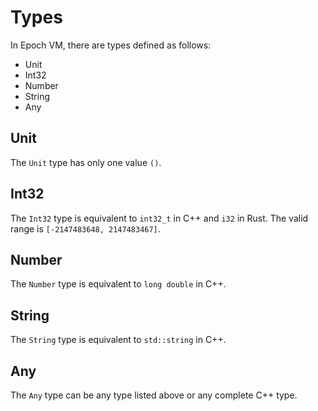 # Types

In Epoch VM, there are types defined as follows:

- Unit
- Int32
- Number
- String
- Any

## Unit
The `Unit` type has only one value `()`.

## Int32
The `Int32` type is equivalent to `int32_t` in C++ and `i32` in Rust.
The valid range is `[-2147483648, 2147483467]`.

## Number
The `Number` type is equivalent to `long double` in C++.

## String
The `String` type is equivalent to `std::string` in C++.

## Any
The `Any` type can be any type listed above or any complete C++ type.

